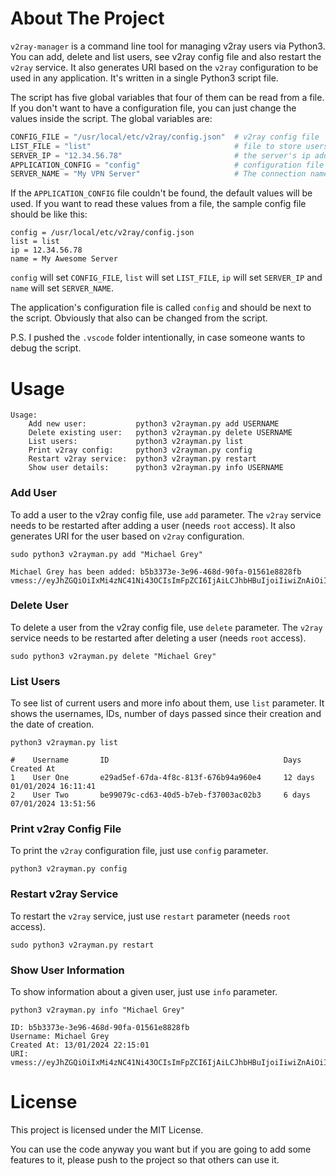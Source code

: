 # About The Project

`v2ray-manager` is a command line tool for managing v2ray users via Python3. You can add, delete and list users, see v2ray config file and also restart the `v2ray` service. It also generates URI based on the `v2ray` configuration to be used in any application. It's written in a single Python3 script file.

The script has five global variables that four of them can be read from a file. If you don't want to have a configuration file, you can just change the values inside the script. The global variables are:

```python
CONFIG_FILE = "/usr/local/etc/v2ray/config.json"  # v2ray config file
LIST_FILE = "list"                                # file to store users and their info
SERVER_IP = "12.34.56.78"                         # the server's ip address
APPLICATION_CONFIG = "config"                     # configuration file of the script
SERVER_NAME = "My VPN Server"                     # The connection name inside the connection URI
```

If the `APPLICATION_CONFIG` file couldn't be found, the default values will be used. If you want to read these values from a file, the sample config file should be like this:

```
config = /usr/local/etc/v2ray/config.json
list = list
ip = 12.34.56.78
name = My Awesome Server
```

`config` will set `CONFIG_FILE`, `list` will set `LIST_FILE`, `ip` will set `SERVER_IP` and `name` will set `SERVER_NAME`.

The application's configuration file is called `config` and should be next to the script. Obviously that also can be changed from the script.

P.S. I pushed the `.vscode` folder intentionally, in case someone wants to debug the script.

# Usage

```
Usage:
	Add new user:           python3 v2rayman.py add USERNAME
	Delete existing user:	python3 v2rayman.py delete USERNAME
	List users:             python3 v2rayman.py list
	Print v2ray config:     python3 v2rayman.py config
	Restart v2ray service:  python3 v2rayman.py restart
	Show user details:      python3 v2rayman.py info USERNAME
```

### Add User

To add a user to the v2ray config file, use `add` parameter. The `v2ray` service needs to be restarted after adding a user (needs `root` access). It also generates URI for the user based on `v2ray` configuration.

`sudo python3 v2rayman.py add "Michael Grey"`

```
Michael Grey has been added: b5b3373e-3e96-468d-90fa-01561e8828fb
vmess://eyJhZGQiOiIxMi4zNC41Ni43OCIsImFpZCI6IjAiLCJhbHBuIjoiIiwiZnAiOiIiLCJob3N0IjoiIiwiaWQiOiJiNWIzMzczZS0zZTk2LTQ2OGQtOTBmYS0wMTU2MWU4ODI4ZmIiLCJuZXQiOiJ0Y3AiLCJwYXRoIjoiIiwicG9ydCI6IjIyMCIsInBzIjoiTXkgQXdlc29tZSBTZXJ2ZXIgKFVzZXIgRm91cikiLCJzY3kiOiJjaGFjaGEyMC1wb2x5MTMwNSIsInNuaSI6IiIsInRscyI6IiIsInR5cGUiOiJub25lIiwidiI6IjIifQ==
```

### Delete User

To delete a user from the v2ray config file, use `delete` parameter. The `v2ray` service needs to be restarted after deleting a user (needs `root` access).

`sudo python3 v2rayman.py delete "Michael Grey"`

### List Users

To see list of current users and more info about them, use `list` parameter. It shows the usernames, IDs, number of days passed since their creation and the date of creation.

`python3 v2rayman.py list`

```
#    Username       ID                                       Days      Created At
1    User One       e29ad5ef-67da-4f8c-813f-676b94a960e4     12 days   01/01/2024 16:11:41
2    User Two       be99079c-cd63-40d5-b7eb-f37003ac02b3     6 days    07/01/2024 13:51:56
```

### Print v2ray Config File

To print the `v2ray` configuration file, just use `config` parameter.

`python3 v2rayman.py config`

### Restart v2ray Service

To restart the `v2ray` service, just use `restart` parameter (needs `root` access).

`sudo python3 v2rayman.py restart`

### Show User Information

To show information about a given user, just use `info` parameter.

`python3 v2rayman.py info "Michael Grey"`

```
ID: b5b3373e-3e96-468d-90fa-01561e8828fb
Username: Michael Grey
Created At: 13/01/2024 22:15:01
URI: vmess://eyJhZGQiOiIxMi4zNC41Ni43OCIsImFpZCI6IjAiLCJhbHBuIjoiIiwiZnAiOiIiLCJob3N0IjoiIiwiaWQiOiJiNWIzMzczZS0zZTk2LTQ2OGQtOTBmYS0wMTU2MWU4ODI4ZmIiLCJuZXQiOiJ0Y3AiLCJwYXRoIjoiIiwicG9ydCI6IjIyMCIsInBzIjoiTXkgQXdlc29tZSBTZXJ2ZXIgKFVzZXIgRm91cikiLCJzY3kiOiJjaGFjaGEyMC1wb2x5MTMwNSIsInNuaSI6IiIsInRscyI6IiIsInR5cGUiOiJub25lIiwidiI6IjIifQ==
```

# License

This project is licensed under the MIT License.

You can use the code anyway you want but if you are going to add some features to it, please push to the project so that others can use it.
